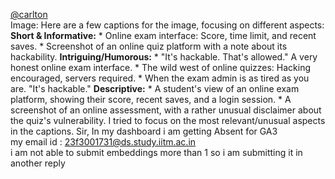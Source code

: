 [@carlton](/u/carlton)  
Image: Here are a few captions for the image, focusing on different aspects:
**Short & Informative:** * Online exam interface: Score, time limit, and
recent saves. * Screenshot of an online quiz platform with a note about its
hackability. **Intriguing/Humorous:** * "It's hackable. That's allowed." A
very honest online exam interface. * The wild west of online quizzes: Hacking
encouraged, servers required. * When the exam admin is as tired as you are.
"It's hackable." **Descriptive:** * A student's view of an online exam
platform, showing their score, recent saves, and a login session. * A
screenshot of an online assessment, with a rather unusual disclaimer about the
quiz's vulnerability. I tried to focus on the most relevant/unusual aspects in
the captions.
Sir, In my dashboard i am getting Absent for GA3  
my email id : 23f3001731@ds.study.iitm.ac.in  
i am not able to submit embeddings more than 1 so i am submitting it in
another reply